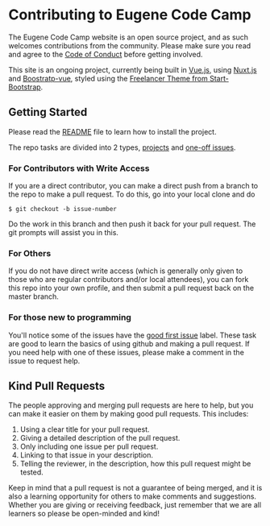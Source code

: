 # Contributing to Eugene Code Camp

The Eugene Code Camp website is an open source project, and as such welcomes contributions from the community. Please make sure you read and agree to the [Code of Conduct](https://github.com/EugeneCodeCamp/EugeneCodeCamp.github.io/blob/master/README.md) before getting involved.

This site is an ongoing project, currently being built in [Vue.js](https://vuejs.org/), using [Nuxt.js](https://nuxtjs.org/) and [Boostratp-vue](https://bootstrap-vue.js.org/), styled using the [Freelancer Theme from Start-Bootstrap](https://github.com/BlackrockDigital/startbootstrap-freelancer).

## Getting Started

Please read the [README](https://github.com/EugeneCodeCamp/EugeneCodeCamp.github.io/blob/master/README.md) file to learn how to install the project.

The repo tasks are divided into 2 types, [projects](https://github.com/EugeneCodeCamp/EugeneCodeCamp.github.io/projects) and [one-off issues](https://github.com/EugeneCodeCamp/EugeneCodeCamp.github.io/issues).

### For Contributors with Write Access

If you are a direct contributor, you can make a direct push from a branch to the repo to make a pull request. To do this, go into your local clone and do

```
$ git checkout -b issue-number
```

Do the work in this branch and then push it back for your pull request. The git prompts will assist you in this.

### For Others

If you do not have direct write access (which is generally only given to those who are regular contributors and/or local attendees), you can fork this repo into your own profile, and then submit a pull request back on the master branch.

### For those new to programming

You'll notice some of the issues have the [good first issue](https://github.com/EugeneCodeCamp/EugeneCodeCamp.github.io/issues?q=is%3Aissue+is%3Aopen+label%3A%22good+first+issue%22) label. These task are good to learn the basics of using github and making a pull request. If you need help with one of these issues, please make a comment in the issue to request help.

## Kind Pull Requests

The people approving and merging pull requests are here to help, but you can make it easier on them by making good pull requests. This includes:

1. Using a clear title for your pull request.
2. Giving a detailed description of the pull request.
3. Only including one issue per pull request.
4. Linking to that issue in your description.
5. Telling the reviewer, in the description, how this pull request might be tested.

Keep in mind that a pull request is not a guarantee of being merged, and it is also a learning opportunity for others to make comments and suggestions. Whether you are giving or receiving feedback, just remember that we are all learners so please be open-minded and kind!
